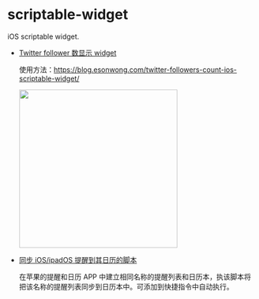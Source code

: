 # scriptable-widget

iOS scriptable widget.

- [Twitter follower 数显示 widget](./twitter-followers-count.js)

  使用方法：<https://blog.esonwong.com/twitter-followers-count-ios-scriptable-widget/>

  <img src="./assets/IMG_3756.PNG" style="height:320px" />

- [同步 iOS/ipadOS 提醒到其日历的脚本](./ios-reminder-sync.js)
  ![]()

  在苹果的提醒和日历 APP 中建立相同名称的提醒列表和日历本，执该脚本将把该名称的提醒列表同步到日历本中。可添加到快捷指令中自动执行。
